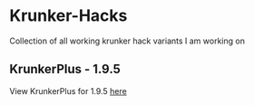 # Krunker-Hacks
Collection of all working krunker hack variants I am working on

## KrunkerPlus - 1.9.5

View KrunkerPlus for 1.9.5 [here](https://github.com/Katistic/Krunker-Hacks/tree/KrunkerPlus)
